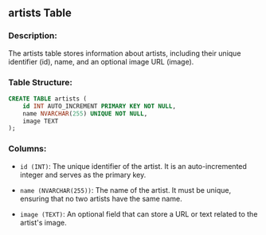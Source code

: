 ## artists Table

### Description:
The artists table stores information about artists, including their unique identifier (id), name, and an optional image URL (image).

### Table Structure:
```sql
CREATE TABLE artists (
    id INT AUTO_INCREMENT PRIMARY KEY NOT NULL,
    name NVARCHAR(255) UNIQUE NOT NULL,
    image TEXT
);
```

### Columns:
- `id (INT)`: The unique identifier of the artist. It is an auto-incremented integer and serves as the primary key.

- `name (NVARCHAR(255))`: The name of the artist. It must be unique, ensuring that no two artists have the same name.

- `image (TEXT)`: An optional field that can store a URL or text related to the artist's image.